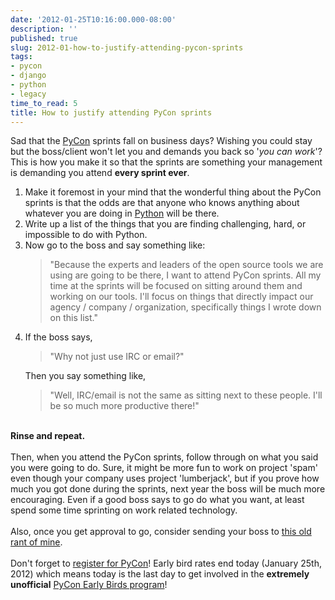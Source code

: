 ```yaml
---
date: '2012-01-25T10:16:00.000-08:00'
description: ''
published: true
slug: 2012-01-how-to-justify-attending-pycon-sprints
tags:
- pycon
- django
- python
- legacy
time_to_read: 5
title: How to justify attending PyCon sprints
---
```


Sad that the <a href="https://us.pycon.org/">PyCon</a> sprints fall on business days? Wishing you could stay but the boss/client won't let you and demands you back so '<i>you can work</i>'? This is how you make it so that the sprints are something your management is demanding you attend <strong>every sprint ever</strong>.<br /><ol><li>Make it foremost in your mind that the wonderful thing about the PyCon sprints is that the odds are that anyone who knows anything about whatever you are doing in <a href="http://python.org">Python</a> will be there.</li><li>Write up a list of the things that you are finding challenging, hard, or impossible to do with Python.</li><li>Now go to the boss and say something like: <blockquote>"Because the experts and leaders of the open source tools we are using are going to be there, I want to attend PyCon sprints. All my time at the sprints will be focused on sitting around them and working on our tools. I'll focus on things that directly impact our agency / company / organization, specifically things I wrote down on this list."</blockquote></li><li>If the boss says, <blockquote>"Why not just use IRC or email?"</blockquote>Then you say something like, <blockquote>"Well, IRC/email is not the same as sitting next to these people. I'll be so much more productive there!"</blockquote></li></ol><br /><strong>Rinse and repeat.</strong><br /><br />Then, when you attend the PyCon sprints, follow through on what you said you were going to do. Sure, it might be more fun to work on project 'spam' even though your company uses project 'lumberjack', but if you prove how much you got done during the sprints, next year the boss will be much more encouraging. Even if a good boss says to go do what you want, at least spend some time sprinting on work related technology.<br /><br />Also, once you get approval to go, consider sending your boss to <a href="http://pydanny.blogspot.com/2010/03/conferences-are-double-edged-sword.html">this old rant of mine</a>.<br /><br />Don't forget to <a href="https://us.pycon.org/2012/registration/">register for PyCon</a>! Early bird rates end today (January 25th, 2012) which means today is the last day to get involved in the <strong>extremely unofficial</strong> <a href="http://pydanny.blogspot.com/2012/01/join-pycon-early-birds-program.html">PyCon Early Birds program</a>!